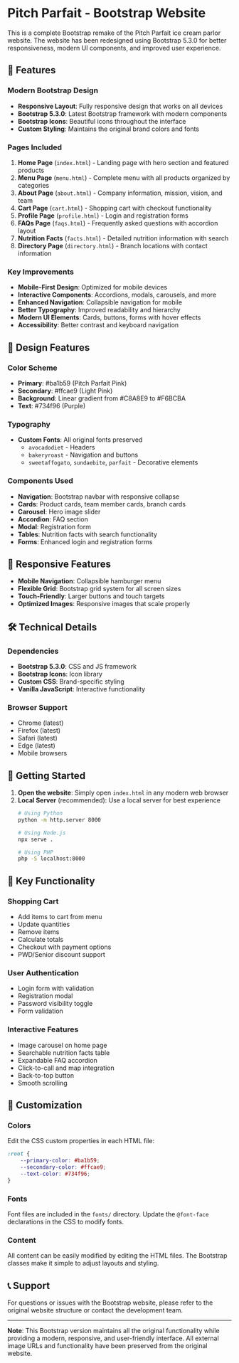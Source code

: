 # Pitch Parfait - Bootstrap Website

This is a complete Bootstrap remake of the Pitch Parfait ice cream parlor website. The website has been redesigned using Bootstrap 5.3.0 for better responsiveness, modern UI components, and improved user experience.

## 🚀 Features

### Modern Bootstrap Design
- **Responsive Layout**: Fully responsive design that works on all devices
- **Bootstrap 5.3.0**: Latest Bootstrap framework with modern components
- **Bootstrap Icons**: Beautiful icons throughout the interface
- **Custom Styling**: Maintains the original brand colors and fonts

### Pages Included
1. **Home Page** (`index.html`) - Landing page with hero section and featured products
2. **Menu Page** (`menu.html`) - Complete menu with all products organized by categories
3. **About Page** (`about.html`) - Company information, mission, vision, and team
4. **Cart Page** (`cart.html`) - Shopping cart with checkout functionality
5. **Profile Page** (`profile.html`) - Login and registration forms
6. **FAQs Page** (`faqs.html`) - Frequently asked questions with accordion layout
7. **Nutrition Facts** (`facts.html`) - Detailed nutrition information with search
8. **Directory Page** (`directory.html`) - Branch locations with contact information

### Key Improvements
- **Mobile-First Design**: Optimized for mobile devices
- **Interactive Components**: Accordions, modals, carousels, and more
- **Enhanced Navigation**: Collapsible navigation for mobile
- **Better Typography**: Improved readability and hierarchy
- **Modern UI Elements**: Cards, buttons, forms with hover effects
- **Accessibility**: Better contrast and keyboard navigation

## 🎨 Design Features

### Color Scheme
- **Primary**: #ba1b59 (Pitch Parfait Pink)
- **Secondary**: #ffcae9 (Light Pink)
- **Background**: Linear gradient from #C8A8E9 to #F6BCBA
- **Text**: #734f96 (Purple)

### Typography
- **Custom Fonts**: All original fonts preserved
  - `avocadodiet` - Headers
  - `bakeryroast` - Navigation and buttons
  - `sweetaffogato`, `sundaebite`, `parfait` - Decorative elements

### Components Used
- **Navigation**: Bootstrap navbar with responsive collapse
- **Cards**: Product cards, team member cards, branch cards
- **Carousel**: Hero image slider
- **Accordion**: FAQ section
- **Modal**: Registration form
- **Tables**: Nutrition facts with search functionality
- **Forms**: Enhanced login and registration forms

## 📱 Responsive Features

- **Mobile Navigation**: Collapsible hamburger menu
- **Flexible Grid**: Bootstrap grid system for all screen sizes
- **Touch-Friendly**: Larger buttons and touch targets
- **Optimized Images**: Responsive images that scale properly

## 🛠️ Technical Details

### Dependencies
- **Bootstrap 5.3.0**: CSS and JS framework
- **Bootstrap Icons**: Icon library
- **Custom CSS**: Brand-specific styling
- **Vanilla JavaScript**: Interactive functionality

### Browser Support
- Chrome (latest)
- Firefox (latest)
- Safari (latest)
- Edge (latest)
- Mobile browsers

## 🚀 Getting Started

1. **Open the website**: Simply open `index.html` in any modern web browser
2. **Local Server** (recommended): Use a local server for best experience
   ```bash
   # Using Python
   python -m http.server 8000
   
   # Using Node.js
   npx serve .
   
   # Using PHP
   php -S localhost:8000
   ```

## 🎯 Key Functionality

### Shopping Cart
- Add items to cart from menu
- Update quantities
- Remove items
- Calculate totals
- Checkout with payment options
- PWD/Senior discount support

### User Authentication
- Login form with validation
- Registration modal
- Password visibility toggle
- Form validation

### Interactive Features
- Image carousel on home page
- Searchable nutrition facts table
- Expandable FAQ accordion
- Click-to-call and map integration
- Back-to-top button
- Smooth scrolling

## 🔧 Customization

### Colors
Edit the CSS custom properties in each HTML file:
```css
:root {
    --primary-color: #ba1b59;
    --secondary-color: #ffcae9;
    --text-color: #734f96;
}
```

### Fonts
Font files are included in the `fonts/` directory. Update the `@font-face` declarations in the CSS to modify fonts.

### Content
All content can be easily modified by editing the HTML files. The Bootstrap classes make it simple to adjust layouts and styling.

## 📞 Support

For questions or issues with the Bootstrap website, please refer to the original website structure or contact the development team.

---

**Note**: This Bootstrap version maintains all the original functionality while providing a modern, responsive, and user-friendly interface. All external image URLs and functionality have been preserved from the original website.
